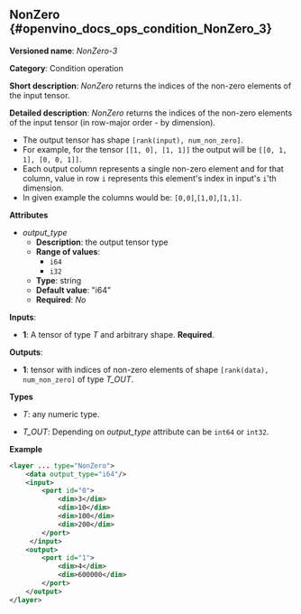 ## NonZero <a name="NonZero"></a> {#openvino_docs_ops_condition_NonZero_3}

**Versioned name**: *NonZero-3*

**Category**: Condition operation

**Short description**: *NonZero* returns the indices of the non-zero elements of the input tensor. 

**Detailed description**: *NonZero* returns the indices of the non-zero elements of the input tensor (in row-major order - by dimension).
* The output tensor has shape `[rank(input), num_non_zero]`.
* For example, for the tensor `[[1, 0], [1, 1]]` the output will be `[[0, 1, 1], [0, 0, 1]]`.
* Each output column represents a single non-zero element and for that column, value in row `i` represents this element's index in input's `i`'th dimension.
* In given example the columns would be: `[0,0]`,`[1,0]`,`[1,1]`.

**Attributes**
* *output_type*
  * **Description**: the output tensor type
  * **Range of values**:
    * `i64`
    * `i32`
  * **Type**: string
  * **Default value**: "i64"
  * **Required**: *No*

**Inputs**:

*   **1**: A tensor of type *T* and arbitrary shape. **Required**.

**Outputs**:

*   **1**: tensor with indices of non-zero elements of shape `[rank(data), num_non_zero]` of type *T_OUT*.

**Types**

* *T*: any numeric type.

* *T_OUT*: Depending on *output_type* attribute can be `int64` or `int32`.

**Example**

```xml
<layer ... type="NonZero">
    <data output_type="i64"/>
    <input>
        <port id="0">
            <dim>3</dim>
            <dim>10</dim>
            <dim>100</dim>
            <dim>200</dim>
        </port>
     </input>
    <output>
        <port id="1">
            <dim>4</dim>
            <dim>600000</dim>
        </port>
    </output>
</layer>
```